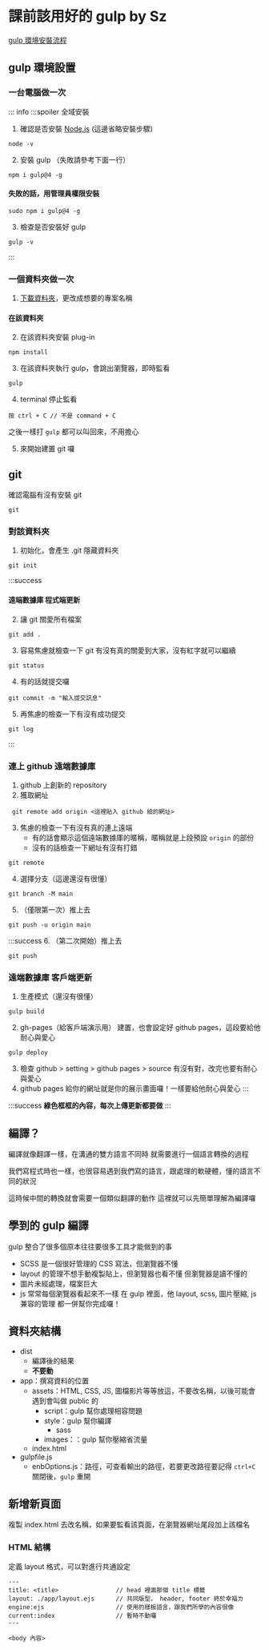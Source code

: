 # 課前該用好的 gulp by Sz
[gulp 環境安裝流程](https://hackmd.io/yWpLNMPRT2yvIR4Zq_idGw?view)


## gulp 環境設置
### 一台電腦做一次
::: info
:::spoiler 全域安裝
1. 確認是否安裝 [Node.js](https://nodejs.org/en/)  (這邊省略安裝步驟)
```
node -v
```

2. 安裝 gulp （失敗請參考下面一行）
```
npm i gulp@4 -g 
```

#### 失敗的話，用管理員權限安裝
```
sudo npm i gulp@4 -g
```


3. 檢查是否安裝好 gulp
```
gulp -v
```

:::

### 一個資料夾做一次
1. [下載資料夾](https://github.com/hexschool/web-layout-training-gulp)，更改成想要的專案名稱


#### 在該資料夾
2. 在該資料夾安裝 plug-in
```
npm install
```

3. 在該資料夾執行 gulp，會跳出瀏覽器，即時監看
```
gulp
```

4. terminal 停止監看
```
按 ctrl + C // 不是 command + C
```
之後一樣打 `gulp` 都可以叫回來，不用擔心

5. 來開始建置 git 囉


## git

確認電腦有沒有安裝 git
```
git
```
### 對該資料夾
1. 初始化，會產生 .git 隱藏資料夾
```
git init
```
:::success
#### 遠端數據庫 程式端更新
2. 讓 git 關愛所有檔案
```
git add .
```
3. 容易焦慮就檢查一下 git 有沒有真的關愛到大家，沒有紅字就可以繼續
```
git status
```
4. 有的話就提交囉
```
git commit -m "輸入提交訊息"
```
5. 再焦慮的檢查一下有沒有成功提交
```
git log
```
:::


### 連上 github 遠端數據庫

1. github 上創新的 repository
2. 獲取網址
```
 git remote add origin <這裡貼入 github 給的網址>
```
3. 焦慮的檢查一下有沒有真的連上遠端
    - 有的話會顯示這個遠端數據庫的暱稱，暱稱就是上段預設 `origin` 的部份
    - 沒有的話檢查一下網址有沒有打錯
```
git remote
```

4. 選擇分支（這邊還沒有很懂）
```
git branch -M main
```



5. （僅限第一次）推上去
```
git push -u origin main
```
:::success
6. （第二次開始）推上去
```
git push
```
### 遠端數據庫 客戶端更新
1. 生產模式（還沒有很懂）
```
gulp build
```
2. gh-pages（給客戶端演示用） 建置，也會設定好 github pages，這段要給他耐心與愛心
```
gulp deploy
```
3. 檢查 github > setting > github pages > source 有沒有對，改完也要有耐心與愛心
4. github pages 給你的網址就是你的展示畫面囉！一樣要給他耐心與愛心
:::

:::success
**綠色框框的內容，每次上傳更新都要做**
:::

## 編譯？
編譯就像翻譯一樣，在溝通的雙方語言不同時
就需要進行一個語言轉換的過程

我們寫程式時也一樣，也很容易遇到我們寫的語言，跟處理的軟硬體，懂的語言不同的狀況

這時候中間的轉換就會需要一個類似翻譯的動作
這裡就可以先簡單理解為編譯囉

## 學到的 gulp 編譯
gulp 整合了很多個原本往往要很多工具才能做到的事
- SCSS 是一個很好管理的 CSS 寫法，但瀏覽器不懂
- layout 的管理不想手動複製貼上，但瀏覽器也看不懂
但瀏覽器是讀不懂的
- 圖片未經處理，檔案巨大
- js 常常每個瀏覽器看起來不一樣
在 gulp 裡面，他 layout, scss, 圖片壓縮, js兼容的管理 都一併幫你完成囉！

## 資料夾結構
- dist
	- 編譯後的結果
	- **不要動**
- app：撰寫資料的位置
	- assets：HTML, CSS, JS, 圖檔影片等等放這，不要改名稱，以後可能會遇到會叫做 public 的
		- script：gulp 幫你處理相容問題
		- style：gulp 幫你編譯
			- sass
		- images：：gulp 幫你壓縮省流量
	- index.html
- gulpfile.js
	- enbOptions.js：路徑，可查看輸出的路徑，若要更改路徑要記得 `ctrl+C` 關閉後，`gulp` 重開

## 新增新頁面
複製 index.html 去改名稱，如果要監看該頁面，在瀏覽器網址尾段加上該檔名

### HTML 結構
定義 layout 格式，可以對進行共通設定
```
---
title: <title>                // head 裡面那個 title 標籤
layout: ./app/layout.ejs      // 共同版型， header, footer 終於幸福ㄌ
engine:ejs                    // 使用的樣板語言，跟我們所學的內容很像
current:index                 // 暫時不動囉
---

<body 內容>

```

